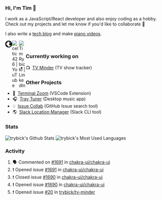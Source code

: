 ### Hi, I'm Tim 👋

I work as a JavaScript/React developer and also enjoy coding as a hobby. Check out my projects and let me know if you'd like to collaborate :rocket:

I also write a [tech blog](https://timr.dev/blog) and make [piano videos](https://youtube.com/celtic426).

[<img align="left" alt="timr.dev" width="22px" src="https://raw.githubusercontent.com/iconic/open-iconic/master/svg/globe.svg" />][website]
[<img align="left" alt="celtic426 | YouTube" width="22px" src="https://cdn.jsdelivr.net/npm/simple-icons@v3/icons/youtube.svg" />][youtube]
[<img align="left" alt="Tim Rybicki | LinkedIn" width="22px" src="https://cdn.jsdelivr.net/npm/simple-icons@v3/icons/linkedin.svg" />][linkedin]

&nbsp;

### Currently working on
- 📺&ensp;[TV Minder](https://tv-minder.com/) (TV show tracker)

### Other Projects
- 🔎&ensp;[Terminal Zoom](https://marketplace.visualstudio.com/items?itemName=trybick.terminal-zoom) (VSCode Extension)
- 🎧&ensp;[Tray Tuner](https://traytuner.com/) (Desktop music app)
- 💡&ensp;[Issue Collab](https://issue-collab.dev/) (GitHub Issue search tool)
- 🌎&ensp;[Slack Location Manager](https://www.npmjs.com/package/slack-location-manager) (Slack CLI tool)

### Stats

<p float="left">
  <img align="center" alt="trybick's Github Stats" src="https://github-readme-stats-two-nu.vercel.app/api?username=trybick&show_icons=true&hide_border=false&hide=stars&count_private=true" />
  <img align="center" alt="trybick's Most Used Languages" src="https://github-readme-stats-two-nu.vercel.app/api/top-langs/?username=trybick&layout=compact" />
</p>

### Activity
<!--START_SECTION:activity-->
1. 🗣 Commented on [#1691](https://github.com//chakra-ui/chakra-ui/issues/1691) in [chakra-ui/chakra-ui](https://github.com//chakra-ui/chakra-ui)
2. ❗️ Opened issue [#1691](https://github.com//chakra-ui/chakra-ui/issues/1691) in [chakra-ui/chakra-ui](https://github.com//chakra-ui/chakra-ui)
3. ❗️ Closed issue [#1690](https://github.com//chakra-ui/chakra-ui/issues/1690) in [chakra-ui/chakra-ui](https://github.com//chakra-ui/chakra-ui)
4. ❗️ Opened issue [#1690](https://github.com//chakra-ui/chakra-ui/issues/1690) in [chakra-ui/chakra-ui](https://github.com//chakra-ui/chakra-ui)
5. ❗️ Opened issue [#20](https://github.com//trybick/tv-minder/issues/20) in [trybick/tv-minder](https://github.com//trybick/tv-minder)
<!--END_SECTION:activity-->

<!-- Variables -->
[website]: https://timr.dev
[youtube]: https://youtube.com/celtic426
[linkedin]: https://www.linkedin.com/in/tim-rybicki/

